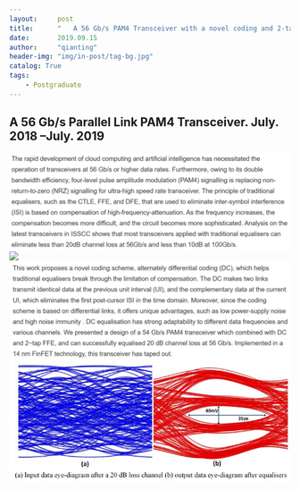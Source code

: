 ```yaml
---
layout:     post
title:      "	A 56 Gb/s PAM4 Transceiver with a novel coding and 2-tap FFE"
date:       2019.09.15
author:     "qianting"
header-img: "img/in-post/tag-bg.jpg"
catalog: True
tags:
    - Postgraduate
---
```


##  A 56 Gb/s Parallel Link PAM4 Transceiver. July. 2018 –July. 2019
![](/img/in-post/transceiver/1.png)
![](/img/in-post/transceiver/trend.bmp)
![](/img/in-post/transceiver/2.png)
![](/img/in-post/transceiver/eyediagram.jpg)
